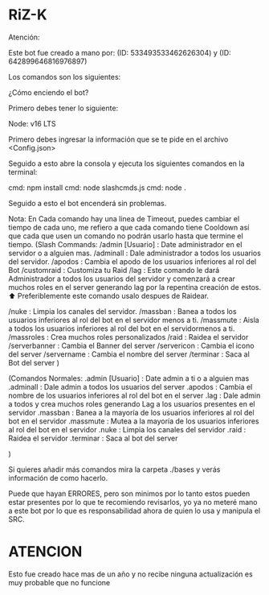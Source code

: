 # RiZ-K

Atención:

Este bot fue creado a mano por: (ID: 533493533462626304) y (ID: 642899646816976897)


Los comandos son los siguientes:


¿Cómo enciendo el bot?

Primero debes tener lo siguiente:

Node: v16 LTS


Primero debes ingresar la información que se te pide en el archivo <Config.json>

Seguido a esto abre la consola y ejecuta los siguientes comandos en la terminal:

cmd: npm install
cmd: node slashcmds.js
cmd: node .

Seguido a esto el bot encenderá sin problemas.

Nota: En Cada comando hay una linea de Timeout, puedes cambiar el tiempo de cada uno, me refiero a que cada comando tiene Cooldown así que cada que usen un comando no podrán usarlo hasta que termine el tiempo.
(Slash Commands:
  /admin [Usuario] : Date administrador en el servidor o a alguien mas.
  /adminall : Dale administrador a todos los usuarios del servidor.
  /apodos <Nombre> : Cambia el apodo de los usuarios inferiores al rol del Bot
  /customraid <Opciones> : Customiza tu Raid <Comando VIP>
  /lag : Este comando le dará Administrador a todos los usuarios del servidor y comenzará a crear muchos roles en el server generando lag por la repentina creación de estos.
  ⬆️ Preferiblemente este comando usalo despues de Raidear.

  /nuke : Limpia los canales del servidor.
  /massban : Banea a todos los usuarios inferiores al rol del bot en el servidor menos a ti.
  /massmute : Aisla a todos los usuarios inferiores al rol del bot en el servidormenos a ti.
  /massroles <Opciones> : Crea muchos roles personalizados
  /raid : Raidea el servidor
  /serverbanner : Cambia el Banner del server
  /servericon : Cambia el icono del server
  /servername : Cambia el nombre del server
  /terminar : Saca al Bot del server
)

(Comandos Normales:
  .admin [Usuario] : Date admin a ti o a alguien mas
  .adminall : Dale admin a todos los usuarios del server
  .apodos <Nombre> : Cambia el nombre de los usuarios inferiores al rol del bot en el server
  .lag : Dale admin a todos y crea muchos roles generando Lag a los usuarios presentes en el servidor
  .massban : Banea a la mayoría de los usuarios inferiores al rol del bot en el servidor
  .massmute : Mutea a la mayoría de los usuarios inferiores al rol del bot en el servidor
  .nuke : Limpia los canales del servidor
  .raid : Raidea el servidor
  .terminar : Saca al bot del server

)

Si quieres añadir más comandos mira la carpeta ./bases y verás información de como hacerlo.


Puede que hayan ERRORES, pero son minimos por lo tanto estos pueden estar presentes por lo que te recomiendo revisarlos, yo ya no meteré mano a este bot por lo que es responsabilidad ahora de quien lo usa y manipula el SRC.

# ATENCION
Esto fue creado hace mas de un año y no recibe ninguna actualización es muy probable que no funcione
